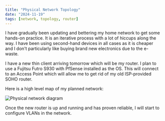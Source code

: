 ```yaml
---
title: "Physical Network Topology"
date: "2024-11-19"
tags: [network, topology, router]
---
```


I have gradually been updating and bettering my home network to get some hands-on practice. It is an iterative process with a lot of hiccups along the way. I have been using second-hand devices in all cases as it is cheaper and I don't particularly like buying brand new electronics due to the e-waste.

I have a new thin client arriving tomorrow which will be my router. I plan to use a Fujitsu Futro S930 with PfSense installed as the OS. This will connect to an Access Point which will allow me to get rid of my old ISP-provided SOHO router.

Here is a high level map of my planned network: 


![Physical network diagram](/static/images/LAN.svg)


Once the new router is up and running and has proven reliable, I will start to configure VLANs in the network.